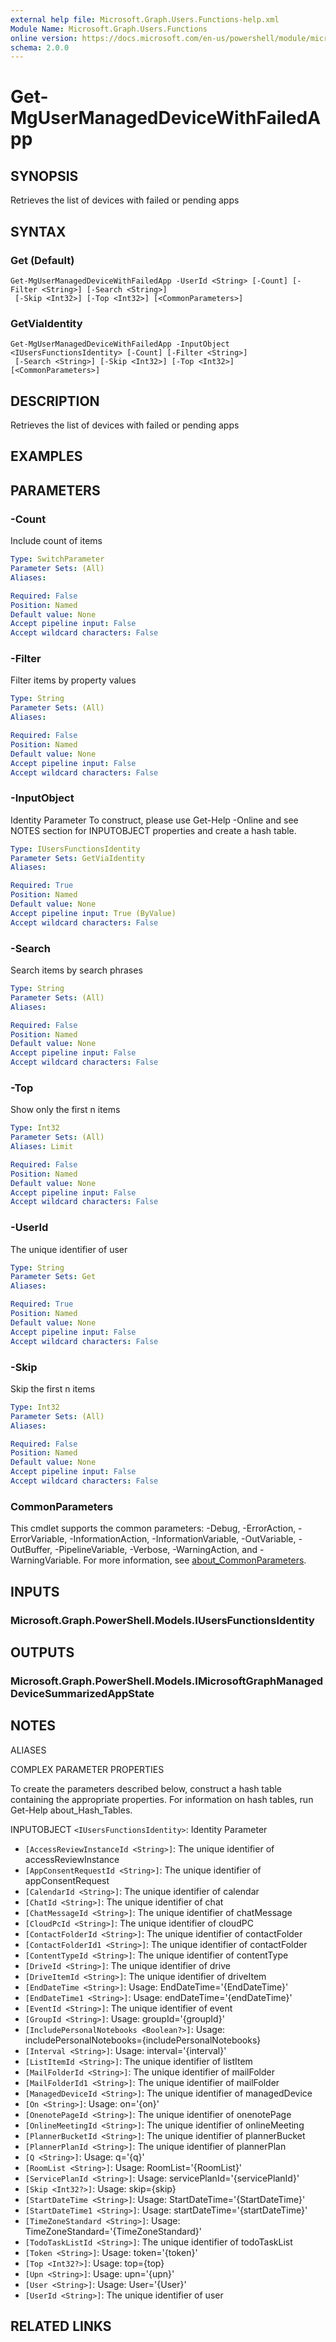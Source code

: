 ```yaml
---
external help file: Microsoft.Graph.Users.Functions-help.xml
Module Name: Microsoft.Graph.Users.Functions
online version: https://docs.microsoft.com/en-us/powershell/module/microsoft.graph.users.functions/get-mgusermanageddevicewithfailedapp
schema: 2.0.0
---
```


# Get-MgUserManagedDeviceWithFailedApp

## SYNOPSIS
Retrieves the list of devices with failed or pending apps

## SYNTAX

### Get (Default)
```
Get-MgUserManagedDeviceWithFailedApp -UserId <String> [-Count] [-Filter <String>] [-Search <String>]
 [-Skip <Int32>] [-Top <Int32>] [<CommonParameters>]
```

### GetViaIdentity
```
Get-MgUserManagedDeviceWithFailedApp -InputObject <IUsersFunctionsIdentity> [-Count] [-Filter <String>]
 [-Search <String>] [-Skip <Int32>] [-Top <Int32>] [<CommonParameters>]
```

## DESCRIPTION
Retrieves the list of devices with failed or pending apps

## EXAMPLES

## PARAMETERS

### -Count
Include count of items

```yaml
Type: SwitchParameter
Parameter Sets: (All)
Aliases:

Required: False
Position: Named
Default value: None
Accept pipeline input: False
Accept wildcard characters: False
```

### -Filter
Filter items by property values

```yaml
Type: String
Parameter Sets: (All)
Aliases:

Required: False
Position: Named
Default value: None
Accept pipeline input: False
Accept wildcard characters: False
```

### -InputObject
Identity Parameter
To construct, please use Get-Help -Online and see NOTES section for INPUTOBJECT properties and create a hash table.

```yaml
Type: IUsersFunctionsIdentity
Parameter Sets: GetViaIdentity
Aliases:

Required: True
Position: Named
Default value: None
Accept pipeline input: True (ByValue)
Accept wildcard characters: False
```

### -Search
Search items by search phrases

```yaml
Type: String
Parameter Sets: (All)
Aliases:

Required: False
Position: Named
Default value: None
Accept pipeline input: False
Accept wildcard characters: False
```

### -Top
Show only the first n items

```yaml
Type: Int32
Parameter Sets: (All)
Aliases: Limit

Required: False
Position: Named
Default value: None
Accept pipeline input: False
Accept wildcard characters: False
```

### -UserId
The unique identifier of user

```yaml
Type: String
Parameter Sets: Get
Aliases:

Required: True
Position: Named
Default value: None
Accept pipeline input: False
Accept wildcard characters: False
```

### -Skip
Skip the first n items

```yaml
Type: Int32
Parameter Sets: (All)
Aliases:

Required: False
Position: Named
Default value: None
Accept pipeline input: False
Accept wildcard characters: False
```

### CommonParameters
This cmdlet supports the common parameters: -Debug, -ErrorAction, -ErrorVariable, -InformationAction, -InformationVariable, -OutVariable, -OutBuffer, -PipelineVariable, -Verbose, -WarningAction, and -WarningVariable. For more information, see [about_CommonParameters](http://go.microsoft.com/fwlink/?LinkID=113216).

## INPUTS

### Microsoft.Graph.PowerShell.Models.IUsersFunctionsIdentity
## OUTPUTS

### Microsoft.Graph.PowerShell.Models.IMicrosoftGraphManagedDeviceSummarizedAppState
## NOTES

ALIASES

COMPLEX PARAMETER PROPERTIES

To create the parameters described below, construct a hash table containing the appropriate properties. For information on hash tables, run Get-Help about_Hash_Tables.


INPUTOBJECT `<IUsersFunctionsIdentity>`: Identity Parameter
  - `[AccessReviewInstanceId <String>]`: The unique identifier of accessReviewInstance
  - `[AppConsentRequestId <String>]`: The unique identifier of appConsentRequest
  - `[CalendarId <String>]`: The unique identifier of calendar
  - `[ChatId <String>]`: The unique identifier of chat
  - `[ChatMessageId <String>]`: The unique identifier of chatMessage
  - `[CloudPcId <String>]`: The unique identifier of cloudPC
  - `[ContactFolderId <String>]`: The unique identifier of contactFolder
  - `[ContactFolderId1 <String>]`: The unique identifier of contactFolder
  - `[ContentTypeId <String>]`: The unique identifier of contentType
  - `[DriveId <String>]`: The unique identifier of drive
  - `[DriveItemId <String>]`: The unique identifier of driveItem
  - `[EndDateTime <String>]`: Usage: EndDateTime='{EndDateTime}'
  - `[EndDateTime1 <String>]`: Usage: endDateTime='{endDateTime}'
  - `[EventId <String>]`: The unique identifier of event
  - `[GroupId <String>]`: Usage: groupId='{groupId}'
  - `[IncludePersonalNotebooks <Boolean?>]`: Usage: includePersonalNotebooks={includePersonalNotebooks}
  - `[Interval <String>]`: Usage: interval='{interval}'
  - `[ListItemId <String>]`: The unique identifier of listItem
  - `[MailFolderId <String>]`: The unique identifier of mailFolder
  - `[MailFolderId1 <String>]`: The unique identifier of mailFolder
  - `[ManagedDeviceId <String>]`: The unique identifier of managedDevice
  - `[On <String>]`: Usage: on='{on}'
  - `[OnenotePageId <String>]`: The unique identifier of onenotePage
  - `[OnlineMeetingId <String>]`: The unique identifier of onlineMeeting
  - `[PlannerBucketId <String>]`: The unique identifier of plannerBucket
  - `[PlannerPlanId <String>]`: The unique identifier of plannerPlan
  - `[Q <String>]`: Usage: q='{q}'
  - `[RoomList <String>]`: Usage: RoomList='{RoomList}'
  - `[ServicePlanId <String>]`: Usage: servicePlanId='{servicePlanId}'
  - `[Skip <Int32?>]`: Usage: skip={skip}
  - `[StartDateTime <String>]`: Usage: StartDateTime='{StartDateTime}'
  - `[StartDateTime1 <String>]`: Usage: startDateTime='{startDateTime}'
  - `[TimeZoneStandard <String>]`: Usage: TimeZoneStandard='{TimeZoneStandard}'
  - `[TodoTaskListId <String>]`: The unique identifier of todoTaskList
  - `[Token <String>]`: Usage: token='{token}'
  - `[Top <Int32?>]`: Usage: top={top}
  - `[Upn <String>]`: Usage: upn='{upn}'
  - `[User <String>]`: Usage: User='{User}'
  - `[UserId <String>]`: The unique identifier of user

## RELATED LINKS

